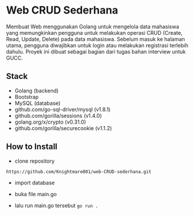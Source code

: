 
# Web CRUD Sederhana

Membuat Web menggunakan Golang untuk mengelola data mahasiswa yang memungkinkan pengguna untuk melakukan operasi CRUD (Create, Read, Update, Delete) pada data mahasiswa. Sebelum masuk ke halaman utama, pengguna diwajibkan untuk login atau melakukan registrasi terlebih dahulu. Proyek ini dibuat sebagai bagian dari tugas bahan interview untuk GUCC.


## Stack

- Golang (backend)
- Bootstrap
- MySQL (database)
- github.com/go-sql-driver/mysql (v1.8.1)
- github.com/gorilla/sessions (v1.4.0)
- golang.org/x/crypto (v0.31.0)
- github.com/gorilla/securecookie (v1.1.2)

## How to Install

- clone repository

`https://github.com/Knightmare001/web-CRUD-sederhana.git`

- import database

- buka file main.go

- lalu run main.go tersebut
`go run .`
